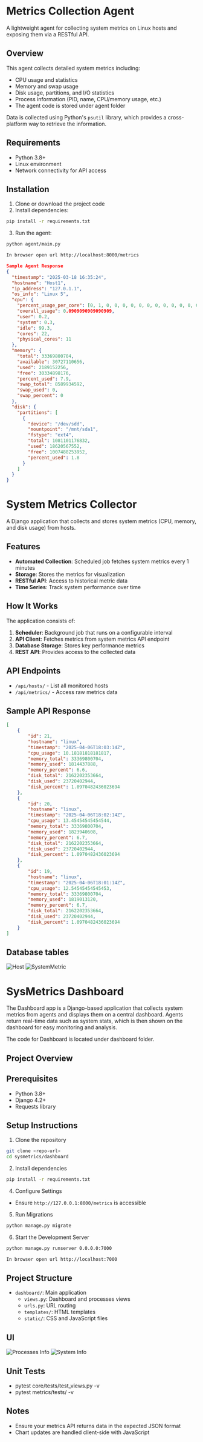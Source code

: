 # Metrics Collection Agent

A lightweight agent for collecting system metrics on Linux hosts and exposing them via a RESTful API.

## Overview

This agent collects detailed system metrics including:
- CPU usage and statistics
- Memory and swap usage
- Disk usage, partitions, and I/O statistics
- Process information (PID, name, CPU/memory usage, etc.)
- The agent code is stored under agent folder

Data is collected using Python's `psutil` library, which provides a cross-platform way to retrieve the information.

## Requirements

- Python 3.8+
- Linux environment 
- Network connectivity for API access

## Installation

1. Clone or download the project code
2. Install dependencies:

```bash
pip install -r requirements.txt
```

3. Run the agent:

```bash
python agent/main.py

In browser open url http://localhost:8000/metrics

```

```json
Sample Agent Response
{
  "timestamp": "2025-03-18 16:35:24",
  "hostname": "Host1",
  "ip_address": "127.0.1.1",
  "os_info": "Linux 5",
  "cpu": {
    "percent_usage_per_core": [0, 1, 0, 0, 0, 0, 0, 0, 0, 0, 0, 0, 0, 0, 0, 0, 1, 0, 0, 0, 0, 0],
    "overall_usage": 0.0909090909090909,
    "user": 0.2,
    "system": 0.3,
    "idle": 99.3,
    "cores": 22,
    "physical_cores": 11
  },
  "memory": {
    "total": 33369800704,
    "available": 30727110656,
    "used": 2189152256,
    "free": 30334898176,
    "percent_used": 7.9,
    "swap_total": 8589934592,
    "swap_used": 0,
    "swap_percent": 0
  },
  "disk": {
    "partitions": [
      {
        "device": "/dev/sdd",
        "mountpoint": "/mnt/sda1",
        "fstype": "ext4",
        "total": 1081101176832,
        "used": 18620567552,
        "free": 1007488253952,
        "percent_used": 1.8
      }
    ]
  }
}
```

# System Metrics Collector

A Django application that collects and stores system metrics (CPU, memory, and disk usage) from hosts.

## Features

- **Automated Collection**: Scheduled job fetches system metrics every 1 minutes
- **Storage**: Stores the  metrics for visualization
- **RESTful API**: Access to historical metric data
- **Time Series**: Track system performance over time

## How It Works

The application consists of:

1. **Scheduler**: Background job that runs on a configurable interval
2. **API Client**: Fetches metrics from  system metrics API endpoint
3. **Database Storage**: Stores key performance metrics
4. **REST API**: Provides access to the collected data



## API Endpoints

- `/api/hosts/` - List all monitored hosts
- `/api/metrics/` - Access raw metrics data


## Sample API Response

```json
[
    {
        "id": 21,
        "hostname": "linux",
        "timestamp": "2025-04-06T18:03:14Z",
        "cpu_usage": 10.18181818181817,
        "memory_total": 33369800704,
        "memory_used": 1814437888,
        "memory_percent": 6.6,
        "disk_total": 2162202353664,
        "disk_used": 23720402944,
        "disk_percent": 1.0970482436023694
    },
    {
        "id": 20,
        "hostname": "linux",
        "timestamp": "2025-04-06T18:02:14Z",
        "cpu_usage": 13.45454545454544,
        "memory_total": 33369800704,
        "memory_used": 1823940608,
        "memory_percent": 6.7,
        "disk_total": 2162202353664,
        "disk_used": 23720402944,
        "disk_percent": 1.0970482436023694
    },
    {
        "id": 19,
        "hostname": "linux",
        "timestamp": "2025-04-06T18:01:14Z",
        "cpu_usage": 12.54545454545453,
        "memory_total": 33369800704,
        "memory_used": 1819013120,
        "memory_percent": 6.7,
        "disk_total": 2162202353664,
        "disk_used": 23720402944,
        "disk_percent": 1.0970482436023694
    }
]
```

## Database tables
![Host](./host_tablepng.png)
![SystemMetric](./systemmetric_table.png)


# SysMetrics Dashboard

The Dashboard app is a Django-based application that collects system metrics from agents and displays them on a central dashboard. Agents return real-time data such as system stats, which is then shown on the dashboard for easy monitoring and analysis.

The code for Dashboard is located under dashboard folder.




## Project Overview

## Prerequisites
- Python 3.8+
- Django 4.2+
- Requests library

## Setup Instructions

1. Clone the repository
```bash
git clone <repo-url>
cd sysmetrics/dashboard
```


2. Install dependencies
```bash
pip install -r requirements.txt
```

4. Configure Settings
- Ensure `http://127.0.0.1:8000/metrics` is accessible

5. Run Migrations
```bash
python manage.py migrate
```

6. Start the Development Server
```bash
python manage.py runserver 0.0.0.0:7000

In browser open url http://localhost:7000
```

## Project Structure
- `dashboard/`: Main application
  - `views.py`: Dashboard and processes views
  - `urls.py`: URL routing
  - `templates/`: HTML templates
  - `static/`: CSS and JavaScript files

## UI
![Processes Info](./processes.png)
![System Info](./sysinfo.png)


## Unit Tests
 - pytest core/tests/test_views.py -v
 - pytest metrics/tests/ -v
## Notes
- Ensure your metrics API returns data in the expected JSON format
- Chart updates are handled client-side with JavaScript
